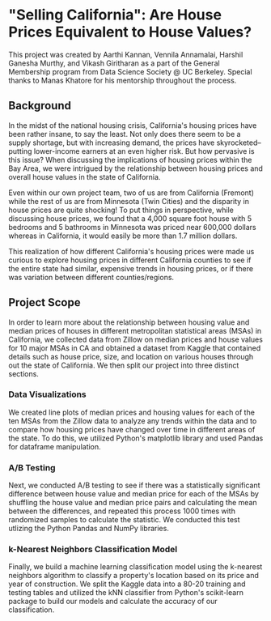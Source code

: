 # "Selling California": Are House Prices Equivalent to House Values?
This project was created by Aarthi Kannan, Vennila Annamalai, Harshil Ganesha Murthy, and Vikash Giritharan as a part of the General Membership program from Data Science Society @ UC Berkeley. Special thanks to Manas Khatore for his mentorship throughout the process.
## Background
In the midst of the national housing crisis, California's housing prices have been rather insane, to say the least. Not only does there seem to be a supply shortage, but with increasing demand, the prices have skyrocketed–putting lower-income earners at an even higher risk. But how pervasive is this issue? When discussing the implications of housing prices within the Bay Area, we were intrigued by the relationship between housing prices and overall house values in the state of California.

Even within our own project team, two of us are from California (Fremont) while the rest of us are from Minnesota (Twin Cities) and the disparity in house prices are quite shocking! To put things in perspective, while discussing house prices, we found that a 4,000 square foot house with 5 bedrooms and 5 bathrooms in Minnesota was priced near 600,000 dollars whereas in California, it would easily be more than 1.7 million dollars. 

This realization of how different California's housing prices were made us curious to explore housing prices in different California counties to see if the entire state had similar, expensive trends in housing prices, or if there was variation between different counties/regions.

## Project Scope
In order to learn more about the relationship between housing value and median prices of houses in different metropolitan statistical areas (MSAs) in California, we collected data from Zillow on median prices and house values for 10 major MSAs in CA and obtained a dataset from Kaggle that contained details such as house price, size, and location on various houses through out the state of California. We then split our project into three distinct sections.
### Data Visualizations
We created line plots of median prices and housing values for each of the ten MSAs from the Zillow data to analyze any trends within the data and to compare how housing prices have changed over time in different areas of the state. To do this, we utilized Python's matplotlib library and used Pandas for dataframe manipulation.
### A/B Testing
Next, we conducted A/B testing to see if there was a statistically significant difference between house value and median price for each of the MSAs by shuffling the house value and median price pairs and calculating the mean between the differences, and repeated this process 1000 times with randomized samples to calculate the statistic. We conducted this test utlizing the Python Pandas and NumPy libraries.
### k-Nearest Neighbors Classification Model
Finally, we build a machine learning classification model using the k-nearest neighbors algorithm to classify a property's location based on its price and year of construction. We split the Kaggle data into a 80-20 training and testing tables and utilized the kNN classifier from Python's scikit-learn package to build our models and calculate the accuracy of our classification.
